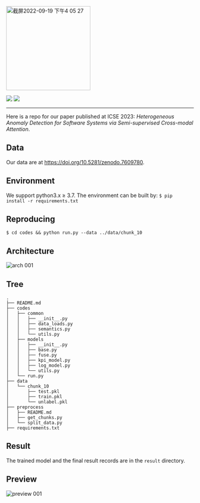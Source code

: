 <img width="226" alt="截屏2022-09-19 下午4 05 27" src="https://user-images.githubusercontent.com/108742116/190974653-4f7f8056-5bd4-4ece-bb06-4289b4989e11.png">

![](https://img.shields.io/badge/version-1.0-blue.svg) 
![](https://img.shields.io/badge/language-python-orange.svg)

****
Here is a repo for our paper published at ICSE 2023: *Heterogeneous Anomaly Detection for Software Systems via Semi-supervised Cross-modal Attention*.

## Data
Our data are at https://doi.org/10.5281/zenodo.7609780.

## Environment
We support python3.x $\geq$ 3.7. The environment can be built by:
```$ pip install -r requirements.txt```

## Reproducing 
```$ cd codes && python run.py --data ../data/chunk_10```

## Architecture
![arch 001](https://user-images.githubusercontent.com/108742116/190979759-7e3ef203-3e1e-463b-9281-69b747b9486a.jpeg)

## Tree
```
.
├── README.md
├── codes
│   ├── common
│   │   ├── __init__.py
│   │   ├── data_loads.py
│   │   ├── semantics.py
│   │   └── utils.py
│   ├── models
│   │   ├── __init__.py
│   │   ├── base.py
│   │   ├── fuse.py
│   │   ├── kpi_model.py
│   │   ├── log_model.py
│   │   └── utils.py
│   └── run.py
├── data
│   └── chunk_10
│       ├── test.pkl
│       ├── train.pkl
│       └── unlabel.pkl
├── preprocess
│   ├── README.md
│   ├── get_chunks.py
│   └── split_data.py
├── requirements.txt
```

## Result
The trained model and the final result records are in the `result` directory.

## Preview
![preview 001](https://user-images.githubusercontent.com/108742116/190979242-4d1024cc-4cac-476d-9a25-c6fd1a05be31.jpeg)
